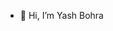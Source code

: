 - 👋 Hi, I’m Yash Bohra


<!---
YashBohra-07/YashBohra-07 is a ✨ special ✨ repository because its `README.md` (this file) appears on your GitHub profile.
You can click the Preview link to take a look at your changes.
--->
